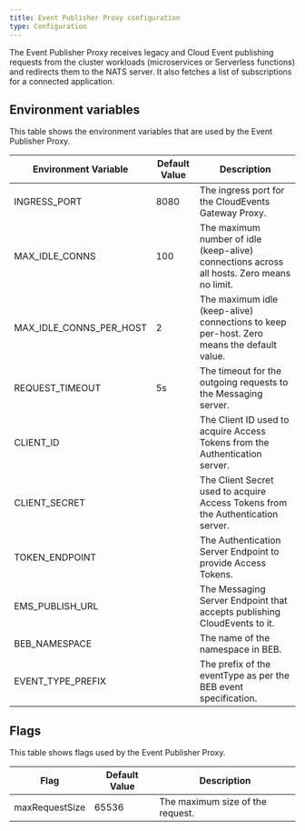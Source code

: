 ```yaml
---
title: Event Publisher Proxy configuration
type: Configuration
---
```


The Event Publisher Proxy receives legacy and Cloud Event publishing requests from the cluster workloads (microservices or Serverless functions) and redirects them to the NATS server. It also fetches a list of subscriptions for a connected application.

## Environment variables

This table shows the environment variables that are used by the Event Publisher Proxy.

| Environment Variable    | Default Value | Description                                                                                   |
| ----------------------- | ------------- |---------------------------------------------------------------------------------------------- |
| INGRESS_PORT            | 8080          | The ingress port for the CloudEvents Gateway Proxy.                                           |
| MAX_IDLE_CONNS          | 100           | The maximum number of idle (keep-alive) connections across all hosts. Zero means no limit.    |
| MAX_IDLE_CONNS_PER_HOST | 2             | The maximum idle (keep-alive) connections to keep per-host. Zero means the default value.     |
| REQUEST_TIMEOUT         | 5s            | The timeout for the outgoing requests to the Messaging server.                                |
| CLIENT_ID               |               | The Client ID used to acquire Access Tokens from the Authentication server.                   |
| CLIENT_SECRET           |               | The Client Secret used to acquire Access Tokens from the Authentication server.               |
| TOKEN_ENDPOINT          |               | The Authentication Server Endpoint to provide Access Tokens.                                  |
| EMS_PUBLISH_URL         |               | The Messaging Server Endpoint that accepts publishing CloudEvents to it.                      |
| BEB_NAMESPACE           |               | The name of the namespace in BEB.                                                        |
| EVENT_TYPE_PREFIX       |               | The prefix of the eventType as per the BEB event specification.                                    |


## Flags

This table shows flags used by the Event Publisher Proxy.

| Flag | Default Value | Description                                                                                   |
| ----------------------- | ------------- |---------------------------------------------------------------------------------------------- |
| maxRequestSize | 65536 | The maximum size of the request. |
